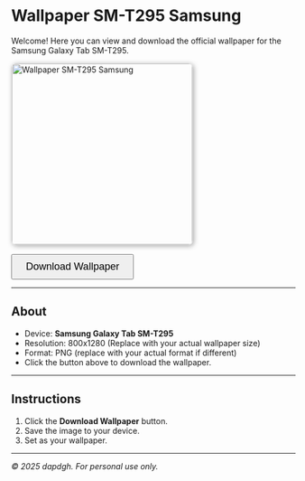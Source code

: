 # Wallpaper SM-T295 Samsung

Welcome! Here you can view and download the official wallpaper for the Samsung Galaxy Tab SM-T295.

<img src="https://via.placeholder.com/800x1280.png?text=SM-T295+Wallpaper" alt="Wallpaper SM-T295 Samsung" width="320" style="border:1px solid #ddd; border-radius:8px; box-shadow:2px 2px 8px #aaa;" />

<br>

<a href="https://via.placeholder.com/800x1280.png?text=SM-T295+Wallpaper" download="wallpaper-sm-t295-samsung.png">
  <button style="padding: 10px 24px; font-size: 18px; margin-top:16px;">Download Wallpaper</button>
</a>

---

## About

- Device: **Samsung Galaxy Tab SM-T295**
- Resolution: 800x1280 (Replace with your actual wallpaper size)
- Format: PNG (replace with your actual format if different)
- Click the button above to download the wallpaper.

---

## Instructions

1. Click the **Download Wallpaper** button.
2. Save the image to your device.
3. Set as your wallpaper.

---

*© 2025 dapdgh. For personal use only.*
